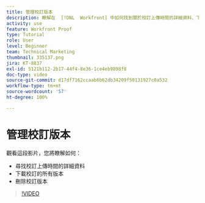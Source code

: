 ```yaml
---
title: 管理校訂版本
description: 瞭解在  [!DNL  Workfront] 中如何找到關於校訂上傳時間的詳細資料、下載校訂的所有版本和刪除校訂版本。
activity: use
feature: Workfront Proof
type: Tutorial
role: User
level: Beginner
team: Technical Marketing
thumbnail: 335137.png
jira: KT-8837
exl-id: 5121b112-2b17-44f4-8e36-1ce4eb9898f8
doc-type: video
source-git-commit: d17df7162ccaab6b62db34209f50131927c0a532
workflow-type: tm+mt
source-wordcount: '57'
ht-degree: 100%

---
```


# 管理校訂版本

觀看這段影片，您將瞭解如何：

* 尋找校訂上傳時間的詳細資料
* 下載校訂的所有版本
* 刪除校訂版本

>[!VIDEO](https://video.tv.adobe.com/v/335137/?quality=12&learn=on&enablevpops)

<!--
## Learn more
* Manage proof versions
* Remove or archive a proof
* Summary for documents overview
-->
